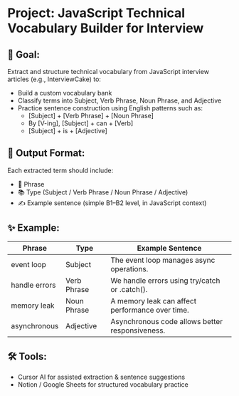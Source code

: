 # Project: JavaScript Technical Vocabulary Builder for Interview

## 🎯 Goal:

Extract and structure technical vocabulary from JavaScript interview articles (e.g., InterviewCake) to:

- Build a custom vocabulary bank
- Classify terms into Subject, Verb Phrase, Noun Phrase, and Adjective
- Practice sentence construction using English patterns such as:
  - [Subject] + [Verb Phrase] + [Noun Phrase]
  - By [V-ing], [Subject] + can + [Verb]
  - [Subject] + is + [Adjective]

## 🧩 Output Format:

Each extracted term should include:

- 📌 Phrase
- 📚 Type (Subject / Verb Phrase / Noun Phrase / Adjective)
- ✍️ Example sentence (simple B1–B2 level, in JavaScript context)

## ✨ Example:

| Phrase        | Type        | Example Sentence                                |
| ------------- | ----------- | ----------------------------------------------- |
| event loop    | Subject     | The event loop manages async operations.        |
| handle errors | Verb Phrase | We handle errors using try/catch or .catch().   |
| memory leak   | Noun Phrase | A memory leak can affect performance over time. |
| asynchronous  | Adjective   | Asynchronous code allows better responsiveness. |

## 🛠 Tools:

- Cursor AI for assisted extraction & sentence suggestions
- Notion / Google Sheets for structured vocabulary practice
